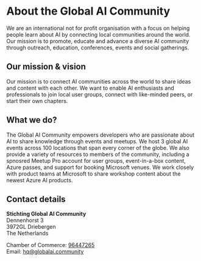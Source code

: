 # About the Global AI Community

We are an international not for profit organisation with a focus on helping people learn about AI by connecting local communities around the world. 
Our mission is to promote, educate and advance a diverse AI community through outreach, education, conferences, events and social gatherings.

## Our mission & vision
Our mission is to connect AI communities across the world to share ideas and content with each other. We want to enable AI enthusiasts and professionals to join local user groups, connect with like-minded peers, or start their own chapters.

## What we do?
The Global AI Community empowers developers who are passionate about AI to share knowledge through events and meetups. We host 3 global AI events across 100 locations that span every corner of the globe. We also provide a variety of resources to members of the community, including a spnosred Meetup Pro account for user groups, event-in-a-box content, Azure passes, and support for booking Microsoft venues. We work closely with product teams at Microsoft to share workshop content about the newest Azure AI products.

## Contact details

**Stichting Global AI Community**    
Dennenhorst 3    
3972GL Driebergen   
The Netherlands    
    
Chamber of Commerce: [96447265](https://www.kvk.nl/bestellen/#/96447265)     
Email: hq@globalai.community
